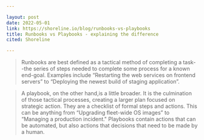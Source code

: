 ```yaml
---

layout: post
date: 2022-05-01
link: https://shoreline.io/blog/runbooks-vs-playbooks
title: Runbooks vs Playbooks - explaining the difference
cited: Shoreline

---
```


> Runbooks are best defined as a tactical method of completing a task--the series of steps needed to complete some process for a known end-goal. Examples include “Restarting the web services on frontend servers” to “Deploying the newest build of staging application”.

> A playbook, on the other hand,is a little broader. It is the culmination of those tactical processes, creating a larger plan focused on strategic action. They are a checklist of formal steps and actions. This can be anything from “Upgrading fleet-wide OS images” to “Managing a production incident." Playbooks contain actions that can be automated, but also actions that decisions that need to be made by a human.